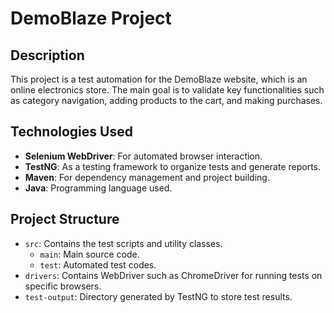 # DemoBlaze Project

## Description

This project is a test automation for the DemoBlaze website, which is an online electronics store. The main goal is to validate key functionalities such as category navigation, adding products to the cart, and making purchases.

## Technologies Used

- **Selenium WebDriver**: For automated browser interaction.
- **TestNG**: As a testing framework to organize tests and generate reports.
- **Maven**: For dependency management and project building.
- **Java**: Programming language used.

## Project Structure

- `src`: Contains the test scripts and utility classes.
  - `main`: Main source code.
  - `test`: Automated test codes.
- `drivers`: Contains WebDriver such as ChromeDriver for running tests on specific browsers.
- `test-output`: Directory generated by TestNG to store test results.
